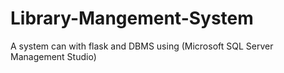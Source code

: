 # Library-Mangement-System
A system can with flask and DBMS using (Microsoft SQL Server Management Studio)
